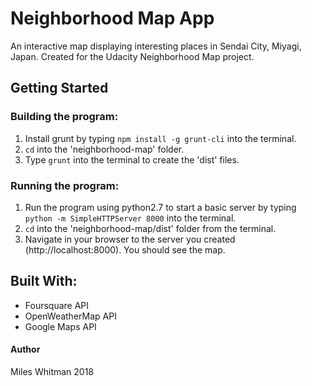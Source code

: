 # Neighborhood Map App
An interactive map displaying interesting places in Sendai City, Miyagi, Japan.
Created for the Udacity Neighborhood Map project.

## Getting Started

### Building the program:
1. Install grunt by typing `npm install -g grunt-cli` into the terminal.
2. `cd` into the 'neighborhood-map' folder.
3. Type `grunt` into the terminal to create the 'dist' files.

### Running the program:
1. Run the program using python2.7 to start a basic server by typing `python -m SimpleHTTPServer 8000` into the terminal.
2. `cd` into the 'neighborhood-map/dist' folder from the terminal.
3. Navigate in your browser to the server you created (http://localhost:8000). You should see the map.

## Built With:
- Foursquare API
- OpenWeatherMap API
- Google Maps API


#### Author
Miles Whitman 2018
